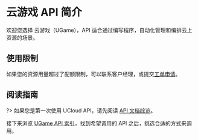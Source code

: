 



# 云游戏 API 简介

欢迎您选择 云游戏（UGame），API 适合通过编写程序，自动化管理和编排云上资源的场景。

## 使用限制

如果您的资源用量超过了配额限制，可以联系客户经理，或提交[工单申请](https://accountv2.ucloud.cn/work_ticket)。

## 阅读指南

?> 如果您是第一次使用 UCloud API，请先阅读 [API 文档综览](/api/summary/)。

接下来浏览 [UGame API 索引](api/ugame-api/index.md)，找到希望调用的 API 之后，挑选合适的方式来调用。





